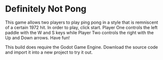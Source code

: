 # Definitely Not Pong

This game allows two players to play ping pong in a style that is remniscent of a certain 1972 hit. In order to play, click start. Player One controls the left paddle with the W and S keys while Player Two controls the right with the Up and Down arrows. Have fun!

This build does require the Godot Game Engine. Download the source code and import it into a new project to try it out.
